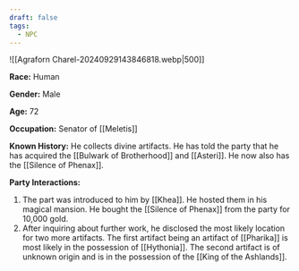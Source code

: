 ```yaml
---
draft: false
tags:
  - NPC
---
```

![[Agraforn Charel-20240929143846818.webp|500]]

**Race:** Human

**Gender:** Male

**Age:** 72

**Occupation:** Senator of [[Meletis]]

**Known History:** He collects divine artifacts. He has told the party that he has acquired the [[Bulwark of Brotherhood]] and [[Asteri]]. He now also has the [[Silence of Phenax]]. 

**Party Interactions:** 

1. The part was introduced to him by [[Khea]]. He hosted them in his magical mansion. He bought the [[Silence of Phenax]] from the party for 10,000 gold.
2. After inquiring about further work, he disclosed the most likely location for two more artifacts. The first artifact being an artifact of [[Pharika]] is most likely in the possession of [[Hythonia]]. The second artifact is of unknown origin and is in the possession of the [[King of the Ashlands]]. 